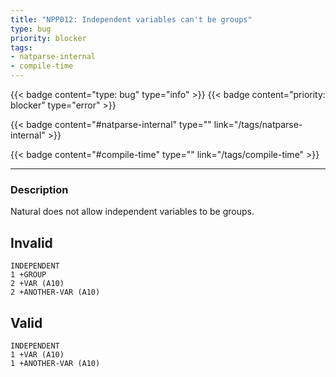 ```yaml
---
title: "NPP012: Independent variables can't be groups"
type: bug
priority: blocker
tags:
- natparse-internal 
- compile-time 
---
```


{{< badge content="type: bug" type="info" >}}
{{< badge content="priority: blocker" type="error" >}}


{{< badge content="#natparse-internal" type="" link="/tags/natparse-internal" >}}

{{< badge content="#compile-time" type="" link="/tags/compile-time" >}}

---

### Description
Natural does not allow independent variables to be groups.

## Invalid

```natural
INDEPENDENT
1 +GROUP
2 +VAR (A10)
2 +ANOTHER-VAR (A10)
```

## Valid

```natural
INDEPENDENT
1 +VAR (A10)
1 +ANOTHER-VAR (A10)
```
